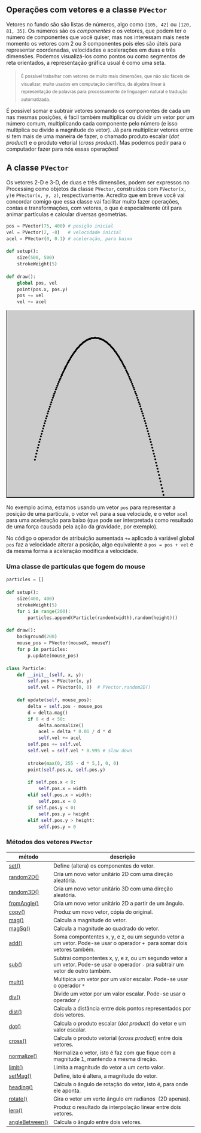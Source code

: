 ## Operações com vetores e a classe `PVector`

Vetores no fundo são são listas de números, algo como `[105, 42]` ou `[120, 81, 35]`. Os números são os *componentes* e os vetores, que podem ter o número de componentes que você quiser, mas nos interessam mais neste momento os vetores com 2 ou 3 componentes pois eles são úteis para representar coordenadas, velocidades e acelerações em duas e três dimensões. Podemos visualizá-los como pontos ou como segmentos de reta orientados, a representação gráfica usual é como uma seta.

> <sub> É possível trabalhar com vetores de muito mais dimensôes, que não são fáceis de visualizar, muito usados em computação científica, da álgebra linear à representação de palavras para processamento de linguagem natural e tradução automatizada.</sub> 

É possível somar e subtrair vetores somando os componentes de cada um nas mesmas posições, é fácil também multiplicar ou dividir um vetor por um número comum, multiplicando cada componente pelo número (e isso multiplica ou divide a magnitude do vetor). Já para multiplicar vetores entre si tem mais de uma maneira de fazer, o chamado produto escalar (*dot product*) e o produto vetorial (*cross product*). Mas podemos pedir para o computador fazer para nós essas operações!

## A classe `PVector`

Os vetores 2-D e 3-D, de duas e três dimensões, podem ser expressos no Processing como objetos da classe `PVector`, construídos com `PVector(x, y)`e `PVector(x, y, z)`, respectivamente. Acredito que em breve você vai concordar comigo que essa classe vai facilitar muito fazer operações, contas e transformações, com vetores, o que é especialmente útil para animar partículas e calcular diversas geometrias.

```python
pos = PVector(75, 400) # posição inicial
vel = PVector(2, -8)   # velocidade inicial
acel = PVector(0, 0.1) # aceleração, para baixo

def setup():
    size(500, 500)
    strokeWeight(5)
    
def draw():
    global pos, vel
    point(pos.x, pos.y)
    pos += vel
    vel += acel
```
![vetores1](assets/vetores1.gif)

No exemplo acima, estamos usando um vetor `pos` para representar a posição de uma partícula, o vetor `vel` para a sua velociade, e o vetor `acel` para uma aceleração para baixo (que pode ser interpretada como resultado de uma força causada pela ação da gravidade, por exemplo).

No código o operador de atribuição aumentada `+=` aplicado à variável global `pos` faz a velocidade alterar a posição, algo equivalente a `pos = pos + vel` e da mesma forma a aceleração modifica a velocidade.
### Uma classe de partículas que fogem do mouse

```python
particles = []

def setup():
    size(400, 400)
    strokeWeight(5)
    for i in range(200):
        particles.append(Particle(random(width),random(height)))
     
def draw():
    background(200)
    mouse_pos = PVector(mouseX, mouseY)
    for p in particles:
        p.update(mouse_pos)

class Particle:
    def __init__(self, x, y):
        self.pos = PVector(x, y)
        self.vel = PVector(0, 0)  # PVector.random2D()

    def update(self, mouse_pos):
        delta = self.pos - mouse_pos
        d = delta.mag()
        if 0 < d < 50:
            delta.normalize()
            acel = delta * 0.01 / d * d
            self.vel += acel
        self.pos += self.vel
        self.vel = self.vel * 0.995 # slow down
         
        stroke(max(0, 255 - d * 5,), 0, 0)    
        point(self.pos.x, self.pos.y)
        
        if self.pos.x < 0:
            self.pos.x = width
        elif self.pos.x > width:
            self.pos.x = 0
        if self.pos.y < 0:
            self.pos.y = height
        elif self.pos.y > height:
            self.pos.y = 0 
```

### Métodos dos vetores `PVector`

| método                                                                         | descrição                                                                                                                          |
| ------------------------------------------------------------------------------ | ---------------------------------------------------------------------------------------------------------------------------------- |
| [set()](https://py.processing.org/reference/Pvetor_set.html)                   | Define (altera) os componentes do vetor.                                                                                           |
| [random2D()](https://py.processing.org/reference/Pvetor_random2D.html)         | Cria um novo vetor unitário 2D com uma direção aleatória.                                                                          |
| [random3D()](https://py.processing.org/reference/Pvetor_random3D.html)         | Cria um novo vetor unitário 3D com uma direção aleatória.                                                                          |
| [fromAngle()](https://py.processing.org/reference/Pvetor_fromAngle.html)       | Cria um novo vetor unitário 2D a partir de um ângulo.                                                                              |
| [copy()](https://py.processing.org/reference/Pvetor_copy.html)                 | Produz um novo vetor, cópia do original.                                                                                           |
| [mag()](https://py.processing.org/reference/Pvetor_mag.html)                   | Calcula a magnitude do vetor.                                                                                                      |
| [magSq()](https://py.processing.org/reference/Pvetor_magSq.html)               | Calcula a magnitude ao quadrado do vetor.                                                                                          |
| [add()](https://py.processing.org/reference/Pvetor_add.html)                   | Soma compontentes x, y, e z, ou um segundo vetor a um vetor. Pode-se usar o operador `+`  para somar dois vetores também.          |
| [sub()](https://py.processing.org/reference/Pvetor_sub.html)                   | Subtrai compontentes x, y, e z, ou um segundo vetor a um vetor. Pode-se usar o operador `-` pra subtrair um vetor de outro também. |
| [mult()](https://py.processing.org/reference/Pvetor_mult.html)                 | Multipica um vetor por um valor escalar. Pode-se usar o operador `*`                                                               |
| [div()](https://py.processing.org/reference/Pvetor_div.html)                   | Divide um vetor por um valor escalar. Pode-se usar o operador `/`                                                                  |
| [dist()](https://py.processing.org/reference/Pvetor_dist.html)                 | Calcula a distância entre dois pontos representados por dois vetores.                                                              |
| [dot()](https://py.processing.org/reference/Pvetor_dot.html)                   | Calcula o produto escalar (*dot product*) do vetor e um valor escalar.                                                             |
| [cross()](https://py.processing.org/reference/Pvetor_cross.html)               | Calcula o produto vetorial (*cross product*) entre dois vetores.                                                                   |
| [normalize()](https://py.processing.org/reference/Pvetor_normalize.html)       | Normaliza o vetor, isto é faz com que fique com a magnitude 1, mantendo a mesma direção.                                           |
| [limit()](https://py.processing.org/reference/Pvetor_limit.html)               | Limita a magnitude do vetor a um certo valor.                                                                                      |
| [setMag()](https://py.processing.org/reference/Pvetor_setMag.html)             | Define, isto é altera, a magnitude do vetor.                                                                                       |
| [heading()](https://py.processing.org/reference/Pvetor_heading.html)           | Calcula o ângulo de rotação do vetor, isto é, para onde ele aponta.                                                                |
| [rotate()](https://py.processing.org/reference/Pvetor_rotate.html)             | Gira o vetor um verto ângulo em radianos  (2D apenas).                                                                             |
| [lerp()](https://py.processing.org/reference/Pvetor_lerp.html)                 | Produz o resultado da interpolação linear entre dois vetores.                                                                      |
| [angleBetween()](https://py.processing.org/reference/Pvetor_angleBetween.html) | Calcula o ângulo entre dois vetores.                                                                                               |

